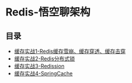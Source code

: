 #  Redis-悟空聊架构

## 目录

  * [缓存实战1-Redis缓存雪崩、缓存穿透、缓存击穿](/study/数据库/Redis/Redis-悟空聊架构/缓存实战1-Redis缓存雪崩、缓存穿透、缓存击穿)
  * [缓存实战2-Redis分布式锁](/study/数据库/Redis/Redis-悟空聊架构/缓存实战2-Redis分布式锁)
  * [缓存实战3-Redission](/study/数据库/Redis/Redis-悟空聊架构/缓存实战3-Redission)
  * [缓存实战4-SpringCache](/study/数据库/Redis/Redis-悟空聊架构/缓存实战4-SpringCache)
